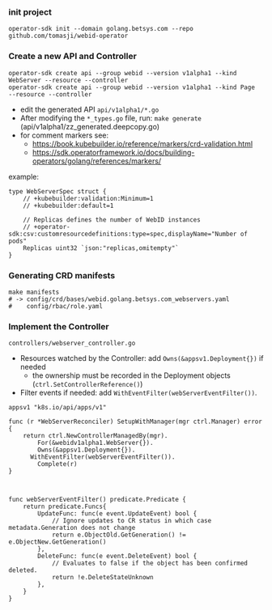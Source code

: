 
### init project
```
operator-sdk init --domain golang.betsys.com --repo github.com/tomasji/webid-operator
```

### Create a new API and Controller
```
operator-sdk create api --group webid --version v1alpha1 --kind WebServer --resource --controller
operator-sdk create api --group webid --version v1alpha1 --kind Page      --resource --controller
```

- edit the generated API `api/v1alpha1/*.go`
- After modifying the `*_types.go` file, run: `make generate` (api/v1alpha1/zz_generated.deepcopy.go)
- for comment markers see:
  - https://book.kubebuilder.io/reference/markers/crd-validation.html
  - https://sdk.operatorframework.io/docs/building-operators/golang/references/markers/

example:
```
type WebServerSpec struct {
	// +kubebuilder:validation:Minimum=1
	// +kubebuilder:default=1

	// Replicas defines the number of WebID instances
	// +operator-sdk:csv:customresourcedefinitions:type=spec,displayName="Number of pods"
	Replicas uint32 `json:"replicas,omitempty"`
}
```

### Generating CRD manifests
```
make manifests
# -> config/crd/bases/webid.golang.betsys.com_webservers.yaml
#    config/rbac/role.yaml
```

### Implement the Controller
`controllers/webserver_controller.go`
- Resources watched by the Controller: add `Owns(&appsv1.Deployment{})` if needed
  - the ownership must be recorded in the Deployment objects (`ctrl.SetControllerReference()`)
- Filter events if needed: add `WithEventFilter(webServerEventFilter())`.
```
appsv1 "k8s.io/api/apps/v1"

func (r *WebServerReconciler) SetupWithManager(mgr ctrl.Manager) error {
	return ctrl.NewControllerManagedBy(mgr).
		For(&webidv1alpha1.WebServer{}).
		Owns(&appsv1.Deployment{}).
	  WithEventFilter(webServerEventFilter()).
		Complete(r)
}



func webServerEventFilter() predicate.Predicate {
	return predicate.Funcs{
		UpdateFunc: func(e event.UpdateEvent) bool {
			// Ignore updates to CR status in which case metadata.Generation does not change
			return e.ObjectOld.GetGeneration() != e.ObjectNew.GetGeneration()
		},
		DeleteFunc: func(e event.DeleteEvent) bool {
			// Evaluates to false if the object has been confirmed deleted.
			return !e.DeleteStateUnknown
		},
	}
}
```
